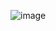 ![image](https://user-images.githubusercontent.com/58851945/120572526-11841600-c457-11eb-8cac-1581335f08e5.png)
